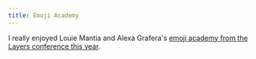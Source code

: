 ```yaml
---
title: Emoji Academy
---
```


I really enjoyed Louie Mantia and Alexa Grafera's [emoji academy from the Layers conference this year](https://vimeo.com/173169384). 